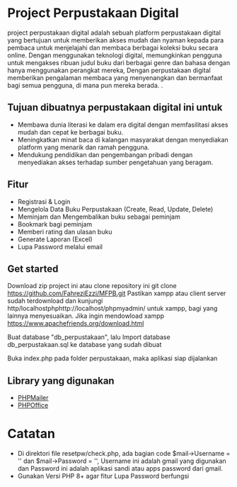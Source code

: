 # Project Perpustakaan Digital
  project perpustakaan digital adalah sebuah platform perpustakaan digital yang bertujuan untuk memberikan akses mudah dan nyaman kepada para pembaca untuk menjelajahi dan membaca berbagai koleksi buku secara online. Dengan menggunakan teknologi digital, memungkinkan pengguna untuk mengakses ribuan judul buku dari berbagai genre dan bahasa dengan hanya menggunakan perangkat mereka, Dengan perpustakaan digital memberikan pengalaman membaca yang menyenangkan dan bermanfaat bagi semua pengguna, di mana pun mereka berada.
.

## Tujuan dibuatnya perpustakaan digital ini untuk
- Membawa dunia literasi ke dalam era digital dengan memfasilitasi akses mudah dan cepat ke berbagai buku.
- Meningkatkan minat baca di kalangan masyarakat dengan menyediakan platform yang menarik dan ramah pengguna.
- Mendukung pendidikan dan pengembangan pribadi dengan menyediakan akses terhadap sumber pengetahuan yang beragam.

## Fitur
- Registrasi & Login
- Mengelola Data Buku Perpustakaan (Create, Read, Update, Delete)
- Meminjam dan Mengembalikan buku sebagai peminjam
- Bookmark bagi peminjam
- Memberi rating dan ulasan buku
- Generate Laporan (Excel)
- Lupa Password melalui email 

## Get started

Download zip project ini atau clone repository ini
git clone https://github.com/FahreziEzzi/MFPB.git
Pastikan xampp atau client server sudah terdownload dan kunjungi http/localhostphphttp://localhost/phpmyadmin/ untuk xampp, bagi yang lainnya menyesuaikan. Jika ingin mendowload xampp https://www.apachefriends.org/download.html

Buat database "db_perpustakaan", lalu Import database db_perpustakaan.sql ke database yang sudah dibuat

Buka index.php pada folder perpustakaan, maka aplikasi siap dijalankan

## Library yang digunakan
- [PHPMailer](https://github.com/PHPMailer/PHPMailer)
- [PHPOffice](https://github.com/PHPOffice/PhpSpreadsheet)

# Catatan
- Di direktori file resetpw/check.php, ada bagian code $mail->Username = '' dan $mail->Password = '', Username ini adalah gmail yang digunakan dan Password ini adalah aplikasi sandi atau apps password dari gmail.
- Gunakan Versi PHP 8+ agar fitur Lupa Password berfungsi 
